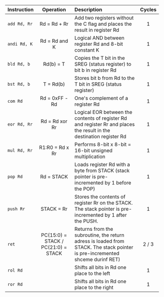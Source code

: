   
   | **Instruction** | **Operation** | **Description** | **Cycles** |
   | :-- | :-: | :-- | :-: |
   | `add Rd, Rr` | Rd = Rd + Rr | Add two registers without the C flag and places the result in register Rd | 1 |
   | `andi Rd, K` | Rd = Rd and K | Logical AND between register Rd and 8-bit constant K | 1 |
   | `bld Rd, b` | Rd(b) = T | Copies the T bit in the SREG (status register) to bit b in register Rd | 1 |
   | `bst Rd, b` | T = Rd(b) | Stores bit b from Rd to the T bit in SREG (status register) | 1 |
   | `com Rd` | Rd = 0xFF - Rd | One's complement of a register Rd | 1 |
   | `eor Rd, Rr` | Rd = Rd xor Rr | Logical EOR between the contents of register Rd and register Rr and places the result in the destination register Rd | 1 |
   | `mul Rd, Rr` | R1:R0 = Rd x Rr | Performs 8-bit x 8-bit = 16-bit unsigned multiplication | 1 |
   | `pop Rd` | Rd = STACK | Loads register Rd with a byte from STACK (stack pointer is pre-incremented by 1 before the POP) | 1 |
   | `push Rr` | STACK = Rr | Stores the contents of register Rr on the STACK. The stack pointer is pre-incremented by 1 after the PUSH. | 1 |
   | `ret` | PC(15:0) = STACK / PC(21:0) = STACK | Returns from the subroutine, the return adress is loaded from STACK. The stack pointer is pre-incremented shceme durinf RET) | 2 / 3 |
   | `rol Rd` |  | Shifts all bits in Rd one place to the left | 1 |
   | `ror Rd` |  | Shifts all bits in Rd one place to the right | 1 |
